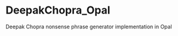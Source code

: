 DeepakChopra_Opal
=================

Deepak Chopra nonsense phrase generator implementation in Opal
